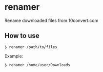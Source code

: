 # renamer
Rename downloaded files from 10convert.com

## How to use

    $ renamer /path/to/files
Example:

    $ renamer /home/user/Downloads
